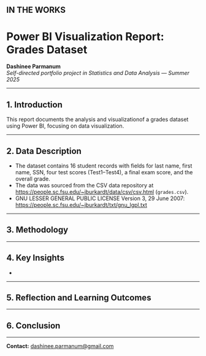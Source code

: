 ## IN THE WORKS

# Power BI Visualization Report: Grades Dataset

**Dashinee Parmanum**  
*Self-directed portfolio project in Statistics and Data Analysis — Summer 2025*

---
## 1. Introduction
This report documents the analysis and visualizationof a grades dataset using Power BI, focusing on data visualization.

---
## 2. Data Description
- The dataset contains 16 student records with fields for last name, first name, SSN, four test scores (Test1–Test4), a final exam score, and the overall grade.
- The data was sourced from the CSV data repository at https://people.sc.fsu.edu/~jburkardt/data/csv/csv.html (`grades.csv`).
- GNU LESSER GENERAL PUBLIC LICENSE Version 3, 29 June 2007: https://people.sc.fsu.edu/~jburkardt/txt/gnu_lgpl.txt

---
## 3. Methodology


---
## 4. Key Insights
- 

---
## 5. Reflection and Learning Outcomes


---
## 6. Conclusion


---
**Contact:** dashinee.parmanum@gmail.com
